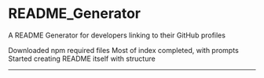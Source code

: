 # README_Generator

A README Generator for developers linking to their GitHub profiles

Downloaded npm required files
Most of index completed, with prompts
Started creating README itself with structure

---
